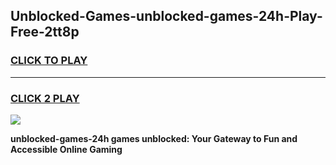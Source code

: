 
## Unblocked-Games-unblocked-games-24h-Play-Free-2tt8p
<h3>
<a href="https://premium76.site?title=unblocked-games-24h&ref=09A">CLICK TO PLAY</a></h3>
<hr>

<h3>
<a href="https://premium76.site?title=unblocked-games-24h&ref=09A">CLICK 2 PLAY</a>
  
</h3>

<a href="https://premium76.site?title=unblocked-games-24h&ref=09A"><img src="https://clearcache.store/games.png"></a>


**unblocked-games-24h games unblocked: Your Gateway to Fun and Accessible Online Gaming**
